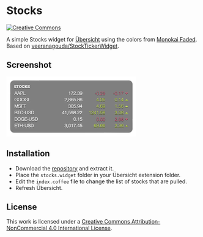 # Stocks

[![Creative Commons](https://flat.badgen.net/badge/license/CC-BY-NC-4.0/orange)](https://creativecommons.org/licenses/by-nc/4.0/)

A simple Stocks widget for [Übersicht](http://tracesof.net/uebersicht/) using the colors from [Monokai Faded](https://dionmunk.com/projects/monokai-faded/). Based on [veeranagouda/StockTickerWidget](https://github.com/veeranagouda/StockTickerWidget).

## Screenshot

![Screenshot](screenshots/screenshot.png)

## Installation

- Download the [repository](https://github.com/dionmunk/ubersicht-stocks/archive/main.zip) and extract it.
- Place the `stocks.widget` folder in your Übersicht extension folder.
- Edit the `index.coffee` file to change the list of stocks that are pulled.
- Refresh Übersicht.

## License

This work is licensed under a [Creative Commons Attribution-NonCommercial 4.0 International License](https://creativecommons.org/licenses/by-nc/4.0/).
